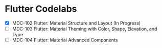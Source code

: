 # Flutter Codelabs

- [x] MDC-102 Flutter: Material Structure and Layout (In Progress)
- [ ] MDC-103 Flutter: Material Theming with Color, Shape, Elevation, and Type
- [ ] MDC-104 Flutter: Material Advanced Components
